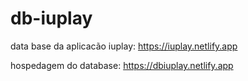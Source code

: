 # db-iuplay
data base da aplicacão iuplay: https://iuplay.netlify.app

hospedagem do database: https://dbiuplay.netlify.app
